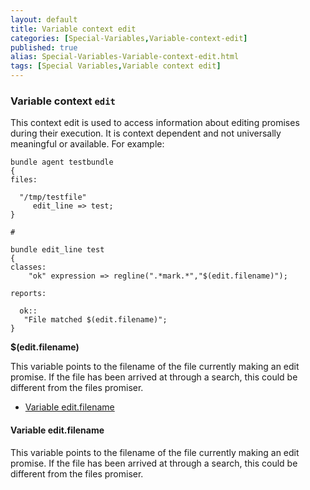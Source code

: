 ```yaml
---
layout: default
title: Variable context edit
categories: [Special-Variables,Variable-context-edit]
published: true
alias: Special-Variables-Variable-context-edit.html
tags: [Special Variables,Variable context edit]
---
```


### Variable context `edit`

  

This context edit is used to access information about editing promises
during their execution. It is context dependent and not universally
meaningful or available. For example:

```cf3
bundle agent testbundle
{
files:

  "/tmp/testfile"
     edit_line => test;
}

#

bundle edit_line test
{
classes:
    "ok" expression => regline(".*mark.*","$(edit.filename)");

reports:

  ok::
   "File matched $(edit.filename)";
}
```

**\$(edit.filename)**

This variable points to the filename of the file currently making an
edit promise. If the file has been arrived at through a search, this
could be different from the files promiser.

-   [Variable edit.filename](#Variable-edit_002efilename)

#### Variable edit.filename

  

This variable points to the filename of the file currently making an
edit promise. If the file has been arrived at through a search, this
could be different from the files promiser.
